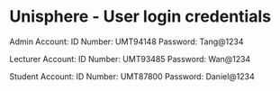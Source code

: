 # Unisphere - User login credentials

Admin Account:
ID Number: UMT94148
Password: Tang@1234

Lecturer Account:
ID Number: UMT93485
Password: Wan@1234

Student Account:
ID Number: UMT87800
Password: Daniel@1234
